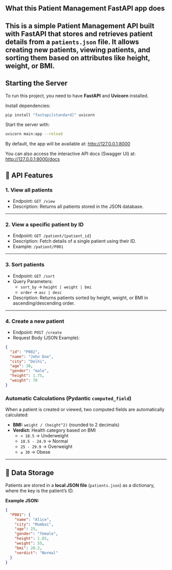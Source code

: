 ## What this Patient Management FastAPI app does

This is a simple Patient Management API built with FastAPI that stores and retrieves patient details from a `patients.json` file. It allows creating new patients, viewing patients, and sorting them based on attributes like height, weight, or BMI.
---

## Starting the Server

To run this project, you need to have **FastAPI** and **Uvicorn** installed.

Install dependencies:
```bash
pip install "fastapi[standard]" uvicorn

```
Start the server with:
```bash
uvicorn main:app --reload
```

By default, the app will be available at:
http://127.0.0.1:8000

You can also access the interactive API docs (Swagger UI) at:
http://127.0.0.1:8000/docs

## 🚀 API Features

### 1. View all patients
- Endpoint: `GET /view`
- Description: Returns all patients stored in the JSON database.

---

### 2. View a specific patient by ID
- Endpoint: `GET /patient/{patient_id}`
- Description: Fetch details of a single patient using their ID.
- Example: `/patient/P001`

---

### 3. Sort patients
- Endpoint: `GET /sort`
- Query Parameters:
  - `sort_by` → `height | weight | bmi`
  - `order` → `asc | desc`
- Description: Returns patients sorted by height, weight, or BMI in ascending/descending order.

---

### 4. Create a new patient
- Endpoint: `POST /create`
- Request Body (JSON Example):
```json
{
  "id": "P002",
  "name": "John Doe",
  "city": "Delhi",
  "age": 30,
  "gender": "male",
  "height": 1.75,
  "weight": 70
}
```


### Automatic Calculations (Pydantic `computed_field`)

When a patient is created or viewed, two computed fields are automatically calculated:

- **BMI:** `weight / (height^2)` (rounded to 2 decimals)
- **Verdict:** Health category based on BMI
  - `< 18.5` → Underweight
  - `18.5 - 24.9` → Normal
  - `25 - 29.9` → Overweight
  - `≥ 30` → Obese

---

## 📂 Data Storage

Patients are stored in a **local JSON file** (`patients.json`) as a dictionary, where the key is the patient’s ID.

**Example JSON:**
```json
{
  "P001": {
    "name": "Alice",
    "city": "Mumbai",
    "age": 25,
    "gender": "female",
    "height": 1.65,
    "weight": 55,
    "bmi": 20.2,
    "verdict": "Normal"
  }
}
